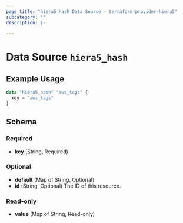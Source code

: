 ```yaml
---
page_title: "hiera5_hash Data Source - terraform-provider-hiera5"
subcategory: ""
description: |-
  
---
```


# Data Source `hiera5_hash`



## Example Usage

```terraform
data "hiera5_hash" "aws_tags" {
  key = "aws_tags"
}
```

## Schema

### Required

- **key** (String, Required)

### Optional

- **default** (Map of String, Optional)
- **id** (String, Optional) The ID of this resource.

### Read-only

- **value** (Map of String, Read-only)


